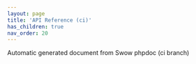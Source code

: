 ```yaml
---
layout: page
title: 'API Reference (ci)'
has_children: true
nav_order: 20
---
```


Automatic generated document from Swow phpdoc (ci branch)
